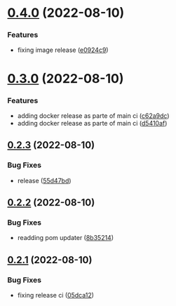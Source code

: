 # [0.4.0](https://github.com/paulushcgcj/simple-webflux/compare/v0.3.0...v0.4.0) (2022-08-10)


### Features

* fixing image release ([e0924c9](https://github.com/paulushcgcj/simple-webflux/commit/e0924c9a83eb02232b789edab7e60cb92202ebd3))



# [0.3.0](https://github.com/paulushcgcj/simple-webflux/compare/v0.2.3...v0.3.0) (2022-08-10)


### Features

* adding docker release as parte of main ci ([c62a9dc](https://github.com/paulushcgcj/simple-webflux/commit/c62a9dc60f1df6972289eb444bef24eab9c79031))
* adding docker release as parte of main ci ([d5410af](https://github.com/paulushcgcj/simple-webflux/commit/d5410af96c3267eca05fa091fce5f2a7ff21fc18))



## [0.2.3](https://github.com/paulushcgcj/simple-webflux/compare/v0.2.2...v0.2.3) (2022-08-10)


### Bug Fixes

* release ([55d47bd](https://github.com/paulushcgcj/simple-webflux/commit/55d47bdf44c2c7e1a3a1502c2e0eaf412c61408d))



## [0.2.2](https://github.com/paulushcgcj/simple-webflux/compare/v0.2.1...v0.2.2) (2022-08-10)


### Bug Fixes

* readding pom updater ([8b35214](https://github.com/paulushcgcj/simple-webflux/commit/8b35214735fbc3160073f115b0deb878eedd490b))



## [0.2.1](https://github.com/paulushcgcj/simple-webflux/compare/v0.2.0...v0.2.1) (2022-08-10)


### Bug Fixes

* fixing release ci ([05dca12](https://github.com/paulushcgcj/simple-webflux/commit/05dca125f72bfe5f69af61cf23109350aaef1d11))



